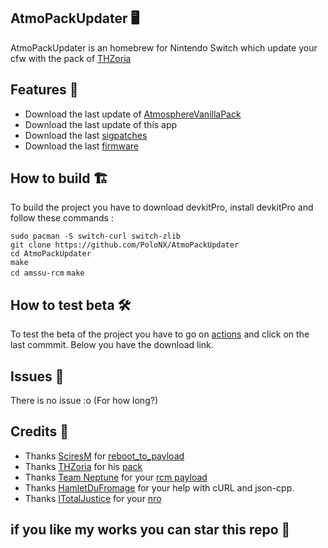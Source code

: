 ## AtmoPackUpdater 🖥️

AtmoPackUpdater is an homebrew for Nintendo Switch which update your cfw with the pack of [THZoria](https://github.com/THZoria/THZoria)

## Features 🌟

- Download the last update of [AtmosphereVanillaPack](https://github.com/THZoria/AtmoPack-Vanilla)
- Download the last update of this app
- Download the last [sigpatches](https://github.com/ITotalJustice/patches)
- Download the last [firmware](https://github.com/THZoria/NX_Firmware)

## How to build 🏗️

To build the project you have to download devkitPro, install devkitPro and follow these commands :

``sudo pacman -S switch-curl switch-zlib``  
``git clone https://github.com/PoloNX/AtmoPackUpdater``  
``cd AtmoPackUpdater``  
``make``  
``cd amssu-rcm``
``make``

## How to test beta 🛠️

To test the beta of the project you have to go on [actions](https://github.com/PoloNX/AtmoPackUpdater/actions) and click on the last commmit. Below you have the download link.
 
## Issues 🚩 

There is no issue :o (For how long?)

## Credits 📜 

- Thanks [SciresM](https://github.com/SciresM) for [reboot_to_payload](https://github.com/Atmosphere-NX/Atmosphere/tree/master/troposphere/reboot_to_payload)
- Thanks [THZoria](https://github.com/THZoria/THZoria) for his [pack](https://github.com/THZoria/AtmoPack-Vanilla)
- Thanks [Team Neptune](https://github.com/Team-Neptune]) for your [rcm payload](https://github.com/Team-Neptune/DeepSea-Updater/tree/master/rcm)
- Thanks [HamletDuFromage](https://github.com/HamletDuFromage) for your help with cURL and json-cpp.
- Thanks [ITotalJustice](https://github.com/ITotalJustice/sigpatch-updater/releases) for your [nro](https://github.com/ITotalJustice/sigpatch-updater/)

## if you like my works you can star this repo 🌟
